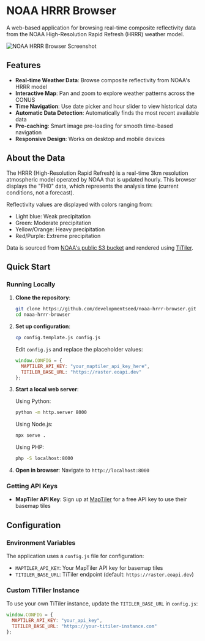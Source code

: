 # NOAA HRRR Browser

A web-based application for browsing real-time composite reflectivity data from the NOAA High-Resolution Rapid Refresh (HRRR) weather model.

![NOAA HRRR Browser Screenshot](https://via.placeholder.com/800x400?text=NOAA+HRRR+Browser)

## Features

- **Real-time Weather Data**: Browse composite reflectivity from NOAA's HRRR model
- **Interactive Map**: Pan and zoom to explore weather patterns across the CONUS
- **Time Navigation**: Use date picker and hour slider to view historical data
- **Automatic Data Detection**: Automatically finds the most recent available data
- **Pre-caching**: Smart image pre-loading for smooth time-based navigation
- **Responsive Design**: Works on desktop and mobile devices

## About the Data

The HRRR (High-Resolution Rapid Refresh) is a real-time 3km resolution atmospheric model operated by NOAA that is updated hourly. This browser displays the "FH0" data, which represents the analysis time (current conditions, not a forecast).

Reflectivity values are displayed with colors ranging from:

- Light blue: Weak precipitation
- Green: Moderate precipitation  
- Yellow/Orange: Heavy precipitation
- Red/Purple: Extreme precipitation

Data is sourced from [NOAA's public S3 bucket](https://noaa-hrrr-bdp-pds.s3.amazonaws.com/) and rendered using [TiTiler](https://github.com/developmentseed/titiler).

## Quick Start

### Running Locally

1. **Clone the repository**:

   ```bash
   git clone https://github.com/developmentseed/noaa-hrrr-browser.git
   cd noaa-hrrr-browser
   ```

2. **Set up configuration**:

   ```bash
   cp config.template.js config.js
   ```

   Edit `config.js` and replace the placeholder values:

   ```javascript
   window.CONFIG = {
     MAPTILER_API_KEY: "your_maptiler_api_key_here",
     TITILER_BASE_URL: "https://raster.eoapi.dev"
   };
   ```

3. **Start a local web server**:

   Using Python:

   ```bash
   python -m http.server 8000
   ```

   Using Node.js:

   ```bash
   npx serve .
   ```

   Using PHP:

   ```bash
   php -S localhost:8000
   ```

4. **Open in browser**:
   Navigate to `http://localhost:8000`

### Getting API Keys

- **MapTiler API Key**: Sign up at [MapTiler](https://www.maptiler.com/) for a free API key to use their basemap tiles

## Configuration

### Environment Variables

The application uses a `config.js` file for configuration:

- `MAPTILER_API_KEY`: Your MapTiler API key for basemap tiles
- `TITILER_BASE_URL`: TiTiler endpoint (default: `https://raster.eoapi.dev`)

### Custom TiTiler Instance

To use your own TiTiler instance, update the `TITILER_BASE_URL` in `config.js`:

```javascript
window.CONFIG = {
  MAPTILER_API_KEY: "your_api_key",
  TITILER_BASE_URL: "https://your-titiler-instance.com"
};
```

